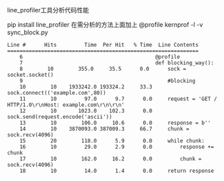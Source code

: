 line_profiler工具分析代码性能

pip install line_profiler
在需分析的方法上面加上 @profile 
kernprof -l -v sync_block.py 

	Line #      Hits         Time  Per Hit   % Time  Line Contents
	==============================================================
	    6                                           @profile
	    7                                           def blocking_way():
	    8        10        355.0     35.5      0.0  	sock = socket.socket()
	    9                                           	#blocking
	    10        10    1933242.0 193324.2     33.3  	sock.connect(('example.com',80))
	    11        10         97.0      9.7      0.0  	request = 'GET / HTTP/1.0\r\nHost: example.com\r\n\r\n'
	    12        10       1023.0    102.3      0.0  	sock.send(request.encode('ascii'))
	    13        10        106.0     10.6      0.0  	response = b''
	    14        10    3870093.0 387009.3     66.7  	chunk = sock.recv(4096)
	    15        20        118.0      5.9      0.0  	while chunk:
	    16        10         29.0      2.9      0.0  		response += chunk
	    17        10        162.0     16.2      0.0  		chunk = sock.recv(4096)
	    18        10         14.0      1.4      0.0  	return response

